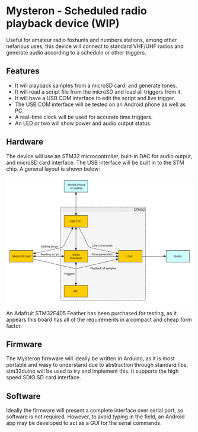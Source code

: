 # Mysteron - Scheduled radio playback device (WIP)
Useful for amateur radio foxhunts and numbers stations, among other nefarious 
uses, this device will connect to standard VHF/UHF radios and generate audio 
according to a schedule or other triggers.

## Features
* It will playback samples from a microSD card, and generate tones.
* It will read a script file from the microSD and load all triggers from it.
* It will have a USB COM interface to edit the script and live trigger.
* The USB COM interface will be tested on an Android phone as well as PC.
* A real-time clock will be used for accurate time triggers.
* An LED or two will show power and audio output status.

## Hardware
The device will use an STM32 microcontroller, built-in DAC for audio output, 
and microSD card interface. The USB interface will be built in to the STM 
chip. A general layout is shown below:

![Hardware layout](./hardware/design/Hardware%20Diagram.svg)

An Adafruit STM32F405 Feather has been purchased for testing, as it appears 
this board has all of the requirements in a compact and cheap form factor.

## Firmware
The Mysteron firmware will ideally be written in Arduino, as it is most 
portable and wasy to understand due to abstraction through standard libs.
stm32duino will be used to try and implement this. It supports the high 
speed SDIO SD card interface.

## Software

Ideally the firmware will present a complete interface over serial port, 
so software is not required. However, to avoid typing in the field, an 
Android app may be developed to act as a GUI for the serial commands.

